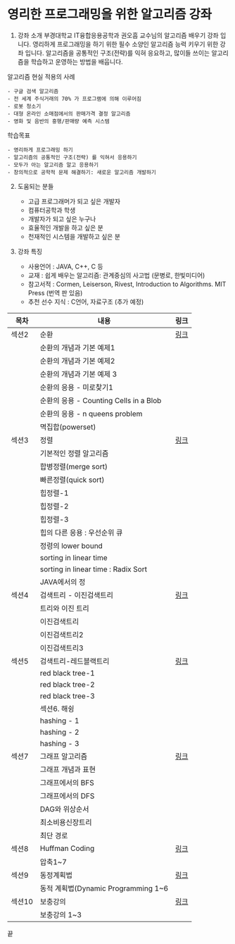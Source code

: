 # 영리한 프로그래밍을 위한 알고리즘 강좌

1. 강좌 소개
   부경대학교 IT융합응용공학과 권오흠 교수님의 알고리즘 배우기 강좌 입니다. 영리하게 프로그래밍을 하기 위한 필수 소양인 알고리즘 능력 키우기 위한 강좌 입니다. 알고리즘을 공통적인 구조(전략)를 익혀 응요하고, 많이들 쓰이는 알고리즘을 학습하고 운영하는 방법을 배웁니다.

알고리즘 현실 적용의 사례

    - 구글 검색 알고리즘
    - 전 세계 주식거래의 70% 가 프로그램에 의해 이루어짐
    - 로봇 청소기
    - 대형 온라인 소매점에서의 판매가격 결정 알고리즘
    - 영화 및 음반의 흥행/판매량 예측 시스템
  학습목표

    - 영리하게 프로그래밍 하기
    - 알고리즘의 공통적인 구조(전략) 를 익혀서 응용하기
    - 모두가 아는 알고리즘 알고 응용하기
    - 창의적으로 공학적 문제 해결하기: 새로운 알고리즘 개발하기

2. 도움되는 분들
   - 고급 프로그래머가 되고 싶은 개발자
   - 컴퓨터공학과 학생
   - 개발자가 되고 싶은 누구나
   - 효율적인 개발을 하고 싶은 분
   - 천재적인 시스템을 개발하고 싶은 분

3. 강좌 특징
   - 사용언어 : JAVA, C++, C 등
   - 교재 : 쉽게 배우는 알고리즘: 관계중심의 사고법 (문병로, 한빛미디어)
   - 참고서적 : Cormen, Leiserson, Rivest, Introduction to Algorithms. MIT Press (번역 판 있음)
   - 추천 선수 지식 : C언어,  자료구조 (추가 예정)
    
|목차|내용|링크|
|--|--|--|
|섹션2|순환|[링크](https://github.com/jihyeonmun/codingtest/tree/master/src/Inflearn2/Recursion)|
||순환의 개념과 기본 예제1||
||순환의 개념과 기본 예제2||
||순환의 개념과 기본 예제 3||
||순환의 응용 - 미로찾기1||
||순환의 응용 - Counting Cells in a Blob||
||순환의 응용 - n queens problem||
||멱집합(powerset)||
|섹션3|정렬|[링크](https://github.com/jihyeonmun/codingtest/tree/master/src/Inflearn2/Updated)|
||기본적인 정렬 알고리즘||
||합병정렬(merge sort)||
||빠른정렬(quick sort)||
||힙정렬-1||
||힙정렬-2||
||힙정렬-3||
||힙의 다른 응용 : 우선순위 큐||
||정령의 lower bound||
||sorting in linear time||
||sorting in linear time : Radix Sort||
||JAVA에서의 정||
|섹션4|검색트리 - 이진검색트리|[링크](https://github.com/jihyeonmun/codingtest/tree/master/src/Inflearn2/BinaryTree)|
||트리와 이진 트리||
||이진검색트리||
||이진검색트리2||
||이진검색트리3||
|섹션5|검색트리-레드블랙트리|[링크](https://github.com/jihyeonmun/codingtest/tree/master/src/Inflearn2/RedblackTree)|
||red black tree-1||
||red black tree-2||
||red black tree-3||
||섹션6. 해슁||
||hashing - 1||
||hashing - 2||
||hashing - 3||
|섹션7|그래프 알고리즘|[링크](https://github.com/jihyeonmun/codingtest/tree/master/src/Inflearn2/GraphAlgorithm)|
||그래프 개념과 표현||
||그래프에서의 BFS||
||그래프에서의 DFS||
||DAG와 위상순서||
||최소비용신장트리||
||최단 경로||
|섹션8|Huffman Coding|[링크](https://github.com/jihyeonmun/codingtest/tree/master/src/Inflearn2/HuffmanCoding)|
||압축1~7||
|섹션9|동정계획법|[링크](https://github.com/jihyeonmun/codingtest/tree/master/src/Inflearn2/DynamicProgramming)|
||동적 계획법(Dynamic Programming 1~6||
|섹션10|보충강의|[링크](https://github.com/jihyeonmun/codingtest/tree/master/src/Inflearn2/Backup)|
||보충강의 1~3||

끝






